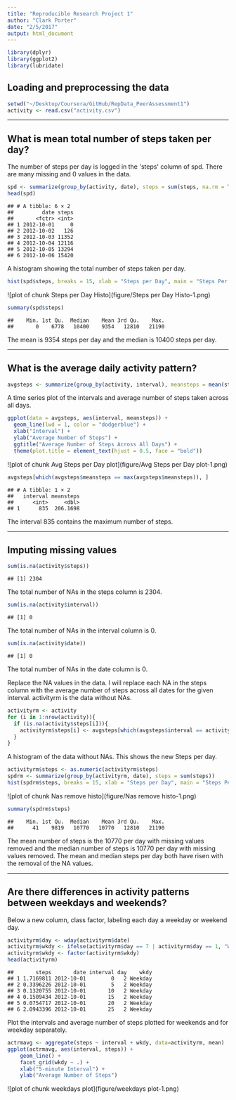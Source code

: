 ```yaml
---
title: "Reproducible Research Project 1"
author: "Clark Porter"
date: "2/5/2017"
output: html_document
---
```





```r
library(dplyr)
library(ggplot2)
library(lubridate)
```

## Loading and preprocessing the data


```r
setwd("~/Desktop/Coursera/GitHub/RepData_PeerAssessment1")
activity <- read.csv("activity.csv")
```

***

## What is mean total number of steps taken per day?

The number of steps per day is logged in the 'steps' column of spd. There are many missing and 0 values in the data.

```r
spd <- summarize(group_by(activity, date), steps = sum(steps, na.rm = T))
head(spd)
```

```
## # A tibble: 6 × 2
##         date steps
##       <fctr> <int>
## 1 2012-10-01     0
## 2 2012-10-02   126
## 3 2012-10-03 11352
## 4 2012-10-04 12116
## 5 2012-10-05 13294
## 6 2012-10-06 15420
```

A histogram showing the total number of steps taken per day. 

```r
hist(spd$steps, breaks = 15, xlab = "Steps per Day", main = "Steps Per Day", col = "dodgerblue")
```

![plot of chunk Steps per Day Histo](figure/Steps per Day Histo-1.png)

```r
summary(spd$steps)
```

```
##    Min. 1st Qu.  Median    Mean 3rd Qu.    Max. 
##       0    6778   10400    9354   12810   21190
```
The mean is 9354 steps per day and the median is 10400 steps per day. 

***

## What is the average daily activity pattern?


```r
avgsteps <- summarize(group_by(activity, interval), meansteps = mean(steps, na.rm = T))
```
A time series plot of the intervals and average number of steps taken across all days.

```r
ggplot(data = avgsteps, aes(interval, meansteps)) +
  geom_line(lwd = 1, color = "dodgerblue") +
  xlab("Interval") + 
  ylab("Average Number of Steps") +
  ggtitle("Average Number of Steps Across All Days") + 
  theme(plot.title = element_text(hjust = 0.5, face = "bold"))
```

![plot of chunk Avg Steps per Day plot](figure/Avg Steps per Day plot-1.png)

```r
avgsteps[which(avgsteps$meansteps == max(avgsteps$meansteps)), ]
```

```
## # A tibble: 1 × 2
##   interval meansteps
##      <int>     <dbl>
## 1      835  206.1698
```
The interval 835 contains the maximum number of steps.

***

## Imputing missing values


```r
sum(is.na(activity$steps))
```

```
## [1] 2304
```
The total number of NAs in the steps column is 2304.

```r
sum(is.na(activity$interval))
```

```
## [1] 0
```
The total number of NAs in the interval column is 0.

```r
sum(is.na(activity$date))
```

```
## [1] 0
```
The total number of NAs in the date column is 0.

Replace the NA values in the data. I will replace each NA in the steps column with the average number of steps across all dates for the given interval. activityrm is the data without NAs.

```r
activityrm <- activity
for (i in 1:nrow(activity)){
  if (is.na(activity$steps[i])){
    activityrm$steps[i] <- avgsteps[which(avgsteps$interval == activity$interval[i]), 2]
  }
}
```
A histogram of the data without NAs. This shows the new Steps per day.

```r
activityrm$steps <- as.numeric(activityrm$steps)
spdrm <- summarize(group_by(activityrm, date), steps = sum(steps))
hist(spdrm$steps, breaks = 15, xlab = "Steps per Day", main = "Steps Per Day", col = "dodgerblue")
```

![plot of chunk Nas remove histo](figure/Nas remove histo-1.png)

```r
summary(spdrm$steps)
```

```
##    Min. 1st Qu.  Median    Mean 3rd Qu.    Max. 
##      41    9819   10770   10770   12810   21190
```
The mean number of steps is the 10770 per day with missing values removed and the median number of steps is 10770 per day with missing values removed. The mean and median steps per day both have risen with the removal of the NA values. 

***

## Are there differences in activity patterns between weekdays and weekends?

Below a new column, class factor, labeling each day a weekday or weekend day.

```r
activityrm$day <- wday(activityrm$date)
activityrm$wkdy <- ifelse(activityrm$day == 7 | activityrm$day == 1, "Weekend", "Weekday")
activityrm$wkdy <- factor(activityrm$wkdy)
head(activityrm)
```

```
##       steps       date interval day    wkdy
## 1 1.7169811 2012-10-01        0   2 Weekday
## 2 0.3396226 2012-10-01        5   2 Weekday
## 3 0.1320755 2012-10-01       10   2 Weekday
## 4 0.1509434 2012-10-01       15   2 Weekday
## 5 0.0754717 2012-10-01       20   2 Weekday
## 6 2.0943396 2012-10-01       25   2 Weekday
```
Plot the intervals and average number of steps plotted for weekends and for weekday separately. 

```r
actrmavg <- aggregate(steps ~ interval + wkdy, data=activityrm, mean)
ggplot(actrmavg, aes(interval, steps)) + 
    geom_line() + 
    facet_grid(wkdy ~ .) +
    xlab("5-minute Interval") + 
    ylab("Average Number of Steps")
```

![plot of chunk weekdays plot](figure/weekdays plot-1.png)

